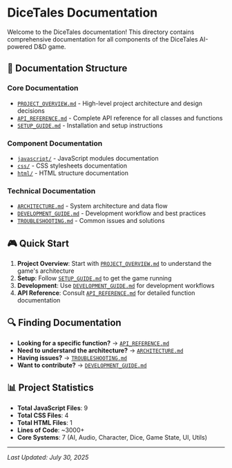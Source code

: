 # DiceTales Documentation

Welcome to the DiceTales documentation! This directory contains comprehensive documentation for all components of the DiceTales AI-powered D&D game.

## 📁 Documentation Structure

### Core Documentation
- [`PROJECT_OVERVIEW.md`](PROJECT_OVERVIEW.md) - High-level project architecture and design decisions
- [`API_REFERENCE.md`](API_REFERENCE.md) - Complete API reference for all classes and functions
- [`SETUP_GUIDE.md`](SETUP_GUIDE.md) - Installation and setup instructions

### Component Documentation
- [`javascript/`](javascript/) - JavaScript modules documentation
- [`css/`](css/) - CSS stylesheets documentation
- [`html/`](html/) - HTML structure documentation

### Technical Documentation
- [`ARCHITECTURE.md`](ARCHITECTURE.md) - System architecture and data flow
- [`DEVELOPMENT_GUIDE.md`](DEVELOPMENT_GUIDE.md) - Development workflow and best practices
- [`TROUBLESHOOTING.md`](TROUBLESHOOTING.md) - Common issues and solutions

## 🎮 Quick Start

1. **Project Overview**: Start with [`PROJECT_OVERVIEW.md`](PROJECT_OVERVIEW.md) to understand the game's architecture
2. **Setup**: Follow [`SETUP_GUIDE.md`](SETUP_GUIDE.md) to get the game running
3. **Development**: Use [`DEVELOPMENT_GUIDE.md`](DEVELOPMENT_GUIDE.md) for development workflows
4. **API Reference**: Consult [`API_REFERENCE.md`](API_REFERENCE.md) for detailed function documentation

## 🔍 Finding Documentation

- **Looking for a specific function?** → [`API_REFERENCE.md`](API_REFERENCE.md)
- **Need to understand the architecture?** → [`ARCHITECTURE.md`](ARCHITECTURE.md)
- **Having issues?** → [`TROUBLESHOOTING.md`](TROUBLESHOOTING.md)
- **Want to contribute?** → [`DEVELOPMENT_GUIDE.md`](DEVELOPMENT_GUIDE.md)

## 📊 Project Statistics

- **Total JavaScript Files**: 9
- **Total CSS Files**: 4
- **Total HTML Files**: 1
- **Lines of Code**: ~3000+
- **Core Systems**: 7 (AI, Audio, Character, Dice, Game State, UI, Utils)

---

*Last Updated: July 30, 2025*
